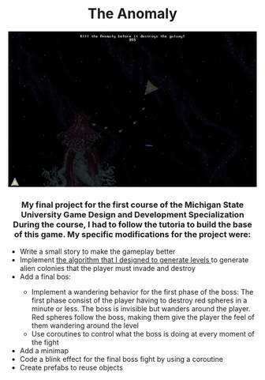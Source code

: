 <h1 align = "center"> The Anomaly </h1>
<img src = "https://github.com/Jobegiar99/The-Anomaly/blob/main/Screenshots/Screenshot_1451x907_38.png?raw=true">
<h3 align = "center"> My final project for the first course of the Michigan State University Game Design and Development Specialization During the course, 
  I had to follow the tutoria to build the base of this game. My specific modifications for the project were:</h3>
  <ul>
    <li> Write a small story to make the gameplay better </li>
    <li> Implement <a href = "https://github.com/Jobegiar99/Shortest-path-to-exit-random-generated-levels"> the algorithm that I designed to generate levels </a> to generate alien colonies that the player must invade and destroy </li>
    <li> Add a final bos: </li>
    <ul>
      <li> Implement a wandering behavior for the first phase of the boss:
           The first phase  consist of the player having to destroy red spheres in a minute or less. The boss is invisible but wanders around
           the player. Red spheres follow the boss, making them give the player the feel of them wandering around the level </li>
      <li> Use coroutines to control what the boss is doing at every moment of the fight </li>
     
   </ul>
  <li> Add a minimap </li>
  <li> Code a blink effect for the final boss fight by using a coroutine </li>
  <li> Create prefabs to reuse objects </li>
</ul>
    

